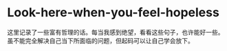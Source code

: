 # Look-here-when-you-feel-hopeless

这里记录了一些富有哲理的话。每当我感到绝望，看看这些句子，也许能好一些。虽不能完全解决自己当下所面临的问题，但起码可以让自己学会放下。